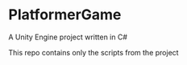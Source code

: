 # PlatformerGame
A Unity Engine project written in C#

This repo contains only the scripts from the project
